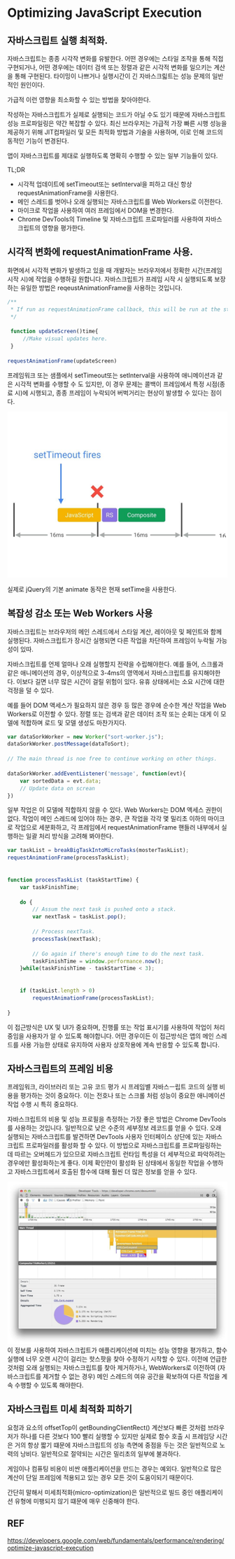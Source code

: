 # Optimizing JavaScript Execution

## 자바스크립트 실행 최적화.


자바스크립트는 종종 시각작 변화를 유발한다. 어떤 경우에는 스타일 조작을 통해 직접 구현되거나, 어떤 경우에는 데이터 검색 또는 정렬과 같은 시각적 변화를 일으키는 계산을 통해 구현된다.
타이밍이 나쁘거나 실행시간이 긴 자바스크릷트는 성능 문제의 일반적인 원인이다.

가급적 이런 영향을 최소화할 수 있는 방법을 찾아야한다.

작성하는 자바스크립트가 실제로 실행되는 코드가 아닐 수도 있기 때문에 자바스크립트 성능 프로파일링은 약간 복잡할 수 있다. 최신 브라우저는 가급적 가장 빠른 시행 성능을 제공하기 위해 JIT컴파일러 및 모든 최적화 방법과 기술을 사용하며, 이로 인해 코드의 동적인 기능이 변경된다.


앱이 자바스크립트를 제대로 실행하도록 명확히 수행할 수 있는 일부 기능들이 있다.

TL;DR
- 시각적 업데이트에 setTimeout또는 setInterval을 피하고 대신 항상 requestAnimationFrame을 사용한다.
- 메인 스레드를 벗어나 오래 실행되는 자바스크립트를 Web Workers로 이전한다.
- 마이크로 작업을 사용하여 여러 프레임에서 DOM을 변경한다.
- Chrome DevTools의 Timeline 및 자바스크립트 프로파일러를 사용하여 자바스크립트의 영향을 평가한다.



## 시각적 변화에 requestAnimationFrame 사용.
화면에서 시각적 변화가 발생하고 있을 때 개발자는 브라우저에서 정확한 시간(프레임 시작 시)에 작업을 수행하길 원합니다.
자바스크립트가 프레임 시작 시 실행되도록 보장하는 유일한 방법은 reqeustAnimationFrame을 사용하는 것입니다.

```js
/**
 * If run as requestAnimationFrame callback, this will be run at the start of the frame
 */

 function updateScreen()time{
     //Make visual updates here.
 }

requestAnimationFrame(updateScreen)
```
프레임워크 또는 샘플에서 setTimeout또는 setInterval을 사용하여 애니메이션과 같은 시각적 변화를 수행할 수 도 있지만, 이 경우 문제는 콜백이 프레임에서 특정 시점(종료 시)에 시행되고, 종종 프레임이 누락되어 버벅거리는 현상이 발생할 수 있다는 점이다.



![](/resource/img/javascript/settimeout.jpg)  

실제로 jQuery의 기본 animate 동작은 현재 setTime을 사용한다.





## 복잡성 감소 또는 Web Workers 사용

자바스크립트는 브라우저의 메인 스레드에서 스타일 계산, 레이아웃 및 페인트와 함께 실행된다. 자바스크립트가 장시간 실행되면 다른 작업을 차단하여 프레임이 누락될 가능성이 있따.

자바스크립트를 언제 얼마나 오래 실행할지 전략을 수립해야한다. 예를 들어, 스크롤과 같은 애니메이션의 경우, 이상적으로 3-4ms의 영역에서 자바스크립트를 유지해야한다. 이보다 길면 너무 많은 시간이 걸릴 위험이 있다. 유휴 상태에서는 소요 시간에 대한 걱정을 덜 수 있다.

예를 들어 DOM 액세스가 필요하지 않은 경우 등 많은 경우에 순수한 계산 작업을 Web Workers로 이전할 수 있다. 정렬 또는 검색과 같은 데이터 조작 또는 순회는 대게 이 모델에 적합하며 로드 및 모델 생성도 마찬가지다.


```js
var dataSorkWorker = new Worker("sort-worker.js");
dataSorkWorker.postMessage(dataToSort);

// The main thread is noe free to continue working on other things.

dataSorkWorker.addEventListener('message', function(evt){
    var sortedData = evt.data;
    // Update data on screan
})
```

일부 작업은 이 모델에 적합하지 않을 수 있다.
Web Workers는 DOM 액세스 권한이 없다. 작업이 메인 스레드에 있어야 하는 경우, 큰 작업을 각각 몇 밀리초 이하의 마이크로 작업으로 세분화하고, 각 프레임에서 requestAnimationFrame 핸들러 내부에서 실행하는 일괄 처리 방식을 고려해 봐야한다.


```js
var taskList = breakBigTaskIntoMicroTasks(mosterTaskList);
requestAnimationFrame(processTaskList);


function processTaskList (taskStartTime) {
    var taskFinishTime;

    do {
        // Assum the next task is pushed onto a stack.
        var nextTask = taskList.pop();

        // Process nextTask.
        processTask(nextTask);

        // Go again if there's enough time to do the next task.
        taskFinishTime = window.performance.now();
    }while(taskFinishTime - taskStartTime < 3);


    if (taskList.length > 0)
        requestAnimationFrame(processTaskList);
    
}

```
이 접근방식은 UX 및 UI가 중요하며, 진행률 또는 작업 표시기를 사용하여 작업이 처리 중임을 사용자가 알 수 있도록 해야합니다. 어떤 경우이든 이 접근방식은 앱의 메인 스레드를 사용 가능한 상태로 유지하여 사용자 상호작용에 계속 반응할 수 있도록 합니다.




## 자바스크립트의 프레임 비용
프레임워크, 라이브러리 또는 고유 코드 평가 시 프레임별 자바스ㅡ립트 코드의 실행 비용을 평가하는 것이 중요하다. 이는 전호나 또는 스크롤 처럼 성능이 중요한 애니메이션 작업 수행 시 특히 중요하다.

자바스크립트의 비용 및 성능 프로필을 측정하는 가장 좋은 방법은 Chrome DevTools를 사용하는 것입니다. 일반적으로 낮은 수준의 세부정보 레코드를 얻을 수 있다.
오래 실행되는 자바스크립트를 발견하면 DevTools 사용자 인터페이스 상단에 있는 자바스크립트 프로파일러를 활성화 할 수 있다.
이 방법으로 자바스크립트를 프로파일링하는 데 따르는 오버헤드가 있으므로 자바스크립트 런타임 특성을 더 세부적으로 파악하려는 경우에만 활성화하는게 좋다.
이제 확인란이 활성화 된 상태에서 동일한 작업을 수행하고 자바스크립트에서 호출된 함수에 대해 훨씬 더 많은 정보를 얻을 수 있다.


![](/resource/img/javascript/high-js-detail.jpg)  
이 정보를 사용하여 자바스크립트가 애플리케이션에 미치는 성능 영향을 평가하고, 함수 실행에 너무 오랜 시간이 걸리는 핫스팟을 찾아 수정하기 시작할 수 있다. 이전에 언급한 것처럼 오래 실행되는 자바스크립트를 찾아 제거하거나, WebWorkers로 이전하여 (자바스크립트를 제거할 수 없는 경우) 메인 스레드의 여유 공간을 확보하여 다른 작업을 계속 수행할 수 있도록 해야한다.


## 자바스크립트 미세 최적화 피하기
요청과 요소의 offsetTop이 getBoundingClientRect() 계산보다 빠른 것처럼 브라우저가 하나를 다른 것보다 100 빨리 실행할 수 있지만 실제로 함수 호출 시 프레임당 시간은 거의 항상 짧기 떄문에 자바스크립트의 성능 측면에 중점을 두는 것은 일반적으로 노력의 낭비다. 일반적으로 절약되는 시간은 밀리초의 일부에 불과하다.

게임이나 컴퓨팅 비용이 비싼 애플리케이션을 만드는 경우는 예외다. 일반적으로 많은 계산이 단일 프레임에 적용되고 있는 경우 모든 것이 도움이되기 때문이다.

간단히 말해서 미세최적화(micro-optimization)은 일반적으로 빌드 중인 애플리케이션 유형에 미팽되지 않기 떄문에 매우 신중해야 한다.



## REF

https://developers.google.com/web/fundamentals/performance/rendering/optimize-javascript-execution